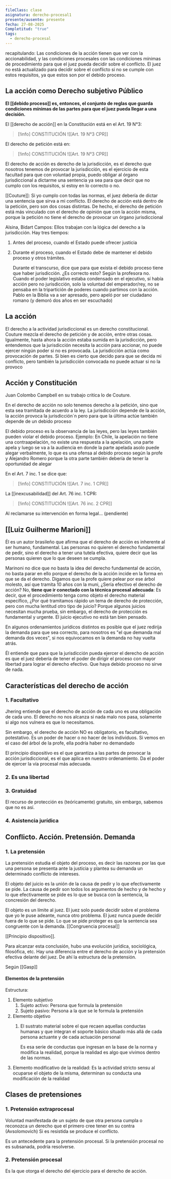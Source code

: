 ```yaml
---
fileClass: clase
asignatura: derecho-procesal1
presente/ausente: presente
fecha: 27-08-2025
Completitud: "true"
tags:
  - derecho-procesal
---
```

recapitulando:
Las condiciones de la acción tienen que ver con la accionabilidad, y las condiciones procesales con las condiciones mínimas de procedimiento para que el juez pueda decidir sobre el conflicto. El juez no está actualizado para decidir sobre el conflicto si no se cumple con estos requisitos, ya que estos son por el debido proceso.

## La acción como Derecho subjetivo Público
**El [[debido proceso]] es, entonces, el conjunto de reglas que guarda condiciones mínimas de las partes para que el juez pueda llegar a una decisión.**

El [[derecho de acción]] en la Constitución está en el Art. 19 N°3:

>[!info] CONSTITUCIÓN ![[Art. 19 N°3 CPR]]

El derecho de petición está en:

>[!info] CONSTITUCIÓN ![[Art. 19 N°3 CPR]]

El derecho de acción es derecho de la jurisdicción, es el derecho que nosotros tenemos de provocar la jurisdicción, es el ejercicio de esta facultad para que con voluntad propia, puedo obligar al órgano jurisdiccional a dictarme una sentencia ya sea para que decir que no cumplo con los requisitos, si estoy en lo correcto o no.

[[Couture]]: Si yo cumplo con todas las normas, el juez debería de dictar una sentencia que sirva a mi conflicto. El derecho de acción está dentro de la petición, pero son dos cosas distintas. De hecho, el derecho de petición está más vinculado con el derecho de opinión que con la acción misma, porque la petición no tiene el derecho de provocar un órgano jurisdiccional

Alsina, Bidart Campos: Ellos trabajan con la lógica del derecho a la jurisdicción. Hay tres tiempos:

1. Antes del proceso, cuando el Estado puede ofrecer justicia
2. Durante el proceso, cuando el Estado debe de mantener el debido proceso y otros trámites.
   
   Durante el transcurso, dice que para que exista el debido proceso tiene que haber jurisdicción. ¿Es correcto esto? Según la profesora no. Cuando el poder legislativo estaba condensado en el ejecutivo, sí había acción pero no jurisdicción, solo la voluntad del emperador/rey, no se pensaba en la tripartición de poderes cuando partimos con la acción. Pablo en la Biblia va a ser apresado, pero apeló por ser ciudadano romano (y demoró dos años en ser escuchado)

## La acción

El derecho a la actividad jurisdiccional es un derecho constitucional. Couture mezcla el derecho de petición y de acción, entre otras cosas. Igualmente, hasta ahora la acción estaba sumida en la jurisdicción, pero entendemos que la jurisdicción necesita la acción para accionar, no puede ejercer ningún poder si no es provocada. La jurisdicción actúa como provocación de partes. Si bien es cierto que decido para que se decida mi conflicto, pero también la jurisdicción convocada no puede actuar si no la provoco 

## Acción y Constitución

Juan Colombo Campbell en su trabajo critica lo de Couture.

En el derecho de acción no solo tenemos derecho a la petición, sino que esta sea tramitada de acuerdo a la ley. La jurisdicción depende de la acción, la acción provoca la jurisdicción´n pero para que la última actúe también depende de un debido proceso

El debido proceso es la observancia de las leyes, pero las leyes también pueden violar el debido proceso. Ejemplo: En Chile, la apelación no tiene una contraapelación, no existe una respuesta a la apelación, una parte apela y luego se va a la audiencia en donde la parte apelada asolo puede alegar verbalmente, lo que es una ofensa al debido proceso según la profe y Alejandro Romero porque la otra parte también debería de tener la oportunidad de alegar

En el Art. 7 inc. 1 se dice que:

>[!info] CONSTITUCIÓN ![[Art. 7 inc. 1 CPR]]


La [[inexcusabilidad]] del Art. 76 inc. 1 CPR:

>[!info] CONSTITUCIÓN ![[Art. 76 inc. 2 CPR]]

Al reclamarse su intervención en forma legal... (pendiente)

## [[Luiz Guilherme Marioni]]
Él es un autor brasileño que afirma que el derecho de acción es inherente al ser humano, fundamental. Las personas no quieren el derecho fundamental de pedir, sino el derecho a tener una tutela efectiva, quiere decir que las personas quieren que lo que deseen se cumpla. 

Marinoni no dice que no basta la idea del derecho fundamental de acción, no basta parar en ello porque el derecho de la acción incide en la forma en que se da el derecho. Digamos que la profe quiere pelear por ese árbol molesto, así que tramita 10 años con la muni, ¿Sería efectivo el derecho de acción? No, **tiene que ir conectado con la técnica procesal adecuada**: Es decir, que el procedimiento tenga como objeto el derecho material específico, ¿Por qué tramitamos rápido un tema de derecho de protección, pero con mucha lentitud otro tipo de juicio? Porque algunos juicios necesitan mucha prueba, sin embargo, el derecho de protección es fundamental y urgente. El juicio ejecutivo no está tan bien pensado.

En algunos ordenamientos jurídicos distintos es posible que el juez redirija la demanda para que sea correcto, para nosotros es "el que demanda mal demanda dos veces", si nos equivocamos en la demanda no hay vuelta atrás. 

Él entiende que para que la jurisdicción pueda ejercer el derecho de acción es que el juez debería de tener el poder de dirigir el proceso con mayor libertad para lograr el derecho efectivo. Que haya debido proceso no sirve de nada.

## Características del derecho de acción

### 1. Facultativo

Jhering entiende que el derecho de acción de cada uno es una obligación de cada uno. El derecho no nos alcanza si nada malo nos pasa, solamente si algo nos vulnera es que lo necesitamos. 

Sin embargo, el derecho de acción NO es obligatorio, es facultativo, potestativo. Es un poder de hacer o no hacer de los individuos. Si vemos en el caso del árbol de la profe, ella podría haber no demandado

El principio dispositivo es el que garantiza a las partes de provocar la acción jurisdiccional, es el que aplica en nuestro ordenamiento. Da el poder de ejercer la vía procesal más adecuada.
### 2. Es una libertad

### 3. Gratuidad
El recurso de protección es (teóricamente) gratuito, sin embargo, sabemos que no es así. 

### 4. Asistencia jurídica



## Conflicto. Acción. Pretensión. Demanda
### 1. La pretensión

La pretensión estudia el objeto del proceso, es decir las razones por las que una persona se presenta ante la justicia y plantea su demanda un determinado conflicto de intereses.

El objeto del juicio es la unión de la causa de pedir y lo que efectivamente se pide. La causa de pedir son todos los argumentos de hecho y de hecho y lo que efectivamente se pide es lo que se busca con la sentencia, la concresión del derecho. 

El objeto es un límite al juez. El juez solo puede decidir sobre el problema que yo le puse adeante, nunca otro problema. El juez nunca puede decidir fuera de lo que se pide. Lo que se pide proteger es que la sentencia sea congruente con la demanda. [[Congruencia procesal]]

[[Principio dispositivo]].

Para alcanzar esta conclusión, hubo una evolución jurídica, sociológica, filosófica, etc. Hay una diferencia entre el derecho de acción y la pretensión efectiva delante del juez. De ahí la estructura de la pretensión.


Según [[Gasp]]


#### Elementos de la pretensión
Estructura:
1. Elemento subjetivo
	1. Sujeto activo: Persona que formula la pretensión
	2. Sujeto pasivo: Persona a la que se le formula la pretensión
2. Elemento objetivo
	1. El sustrato material sobre el que recaen aquellas conductas humanas y que integran el soporte básico situado más allá de cada persona actuante y de cada actuación personal
	   
	   Es esa serie de conductas que ingresan en la base de la norma y modifica la realidad, porque la realidad es algo que vivimos dentro de las normas. 
3. Elemento modificativo de la realidad: Es la actividad stricto sensu al ocuparse el objeto de la misma, determinan su conducta una modificación de la realidad

## Clases de pretensiones

### 1. Pretensión extraprocesal
Voluntad manifestada de un sujeto de que otra persona cumpla o reconozca un derecho que el primero cree tener en su contra (Avsolomovich) Si es resistida se produce el conflicto.

Es un antecedente para la pretensión procesal. Si la pretensión procesal no es subsanada, podría resolverse.
### 2. Pretensión procesal
Es la que otorga el derecho del ejercicio para el derecho de acción. 